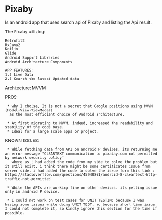 # Pixaby


Is an android app that uses search api of Pixaby and listing the Api result.  

The Pixaby utilizing:

    Retrofit2
	RxJava2
	Kotlin
	Glide 
    Android Support Libraries
	Android Architecture Components 

    APP FEATURES: 
    1.) Live Data
    2.) Search the latest Updated data
    

Architecture: MVVM 

PROS:
     
	 * why I choise, It is not a secret that Google positions using MVVM (Model-View-ViewModel) 
      as the most efficient choice of Android architecture.
      
     * At first migrating to MVVM, indeed, increased the readability and stability of the code base.
     * Ideal for a large scale apps or project. 
     
           
    
        
KNOWN ISSUES:
     
	 * While fetching data from API on android P devices, its returning me an error message "CLEARTEXT communication to pixabay.com not permitted by network security policy" 
       where as i had added the code from my side to solve the problem but it still exist, i think there might be some certificates issue from server side. i had added the code to solve the issue form this link : https://stackoverflow.com/questions/45940861/android-8-cleartext-http-traffic-not-permitted 
      
	 * While the APIs are working fine on other devices, its getting issue only in android P device.
	 
	 * I could not work on test cases for UNIT TESTING because I was having some issues while doing UNIT TEST, so because short time issue I could not complete it, so kindly ignore this section for the time if possible.
	 
	 
	 